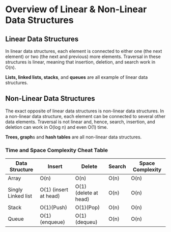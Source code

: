 # Overview of Linear & Non-Linear Data Structures

## Linear Data Structures

In linear data structures, each element is connected to either one (the next element) or two (the next and previous) more elements. Traversal in these structures is linear, meaning that insertion, deletion, and search work in O(n).

**Lists, linked lists, stacks**, and **queues** are all example of linear data structures.

## Non-Linear Data Structures

The exact opposite of linear data structures is non-linear data structures. In a non-linear data structure, each element can be connected to several other data elements. Traversal is not linear and, hence, search, insertion, and deletion can work in O(log n) and even O(1) time.

**Trees, graph**s and **hash tables** are all non-linear data structures.

### Time and Space Complexity Cheat Table

| Data Structure | Insert | Delete | Search | Space Complexity |
| -------------- | ------ | ------ | ------ | ---------------- |
| Array          | O(n)   | O(n)   | O(n)   |     O(n)         |
| Singly Linked list | O(1) (insert at head) | O(1) (delete at head) | O(n) | O(n) |
| Stack | O(1)(Push) | O(1)(Pop) | O(n) | O(n) |
| Queue | O(1)(enqueue) | O(1)(dequeu) | O(n) |O(n) |
